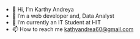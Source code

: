 - 👋 Hi, I’m Karthy Andreya
- 👀 I’m a web developer and, Data Analyst
- 🌱 I’m currently an IT Student at HIT
- 📫 How to reach me
 kathyandrea60@gmail.com 

<!---
ValidateRequest/ValidateRequest is a ✨ special ✨ repository because its `README.md` (this file) appears on your GitHub profile.
You can click the Preview link to take a look at your changes.
--->
